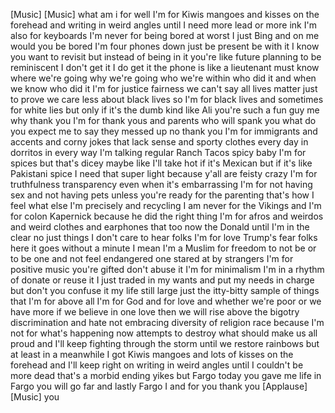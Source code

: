 
[Music]
[Music]
what am i for well I&#39;m for Kiwis mangoes
and kisses on the forehead and writing
in weird angles until I need more lead
or more ink I&#39;m also for keyboards I&#39;m
never for being bored at worst I just
Bing and on me would you be bored I&#39;m
four phones down just be present be with
it I know you want to revisit but
instead of being in it you&#39;re like
future planning to be reminiscent I
don&#39;t get it
I do get it the phone is like a
lieutenant must know where we&#39;re going
why we&#39;re going who we&#39;re within who did
it and when we know who did it
I&#39;m for justice fairness we can&#39;t say
all lives matter just to prove we care
less about black lives so I&#39;m for black
lives and sometimes for white lies but
only if it&#39;s the dumb kind like Ali
you&#39;re such a fun guy me why thank you
I&#39;m for thank yous and parents who will
spank you what do you expect me to say
they messed up no thank you
I&#39;m for immigrants and accents and corny
jokes that lack sense and sporty clothes
every day in dorritos in every way I&#39;m
talking regular Ranch Tacos spicy baby
I&#39;m for spices but that&#39;s dicey maybe
like I&#39;ll take hot if it&#39;s Mexican but
if it&#39;s like Pakistani spice I need that
super light because y&#39;all are feisty
crazy
I&#39;m for truthfulness transparency even
when it&#39;s embarrassing
I&#39;m for not having sex and not having
pets unless you&#39;re ready for the
parenting that&#39;s how I feel what else
I&#39;m precisely and recycling
I am never for the Vikings and I&#39;m for
colon Kapernick because he did the right
thing I&#39;m for afros and weirdos and
weird clothes and earphones that too now
the Donald until I&#39;m in the clear
no just things I don&#39;t care to hear
folks I&#39;m for love Trump&#39;s fear folks
here it goes without a minute I mean I&#39;m
a Muslim for freedom to not be or to be
one and not feel endangered one stared
at by strangers
I&#39;m for positive music you&#39;re gifted
don&#39;t abuse it I&#39;m for minimalism I&#39;m in
a rhythm of donate or reuse it I just
traded in my wants and put my needs in
charge but don&#39;t you confuse it my life
still large just the itty-bitty sample
of things that I&#39;m for above all I&#39;m for
God and for love and whether we&#39;re poor
or we have more if we believe in one
love then we will rise above the bigotry
discrimination and hate not embracing
diversity of religion race because I&#39;m
not for what&#39;s happening now attempts to
destroy what should make us all proud
and I&#39;ll keep fighting through the storm
until we restore rainbows but at least
in a meanwhile I got Kiwis mangoes and
lots of kisses on the forehead and I&#39;ll
keep right on writing in weird angles
until I couldn&#39;t be more dead
that&#39;s a morbid ending yikes but Fargo
today you gave me life in Fargo you will
go far and lastly Fargo I and for you
thank you
[Applause]
[Music]
you
